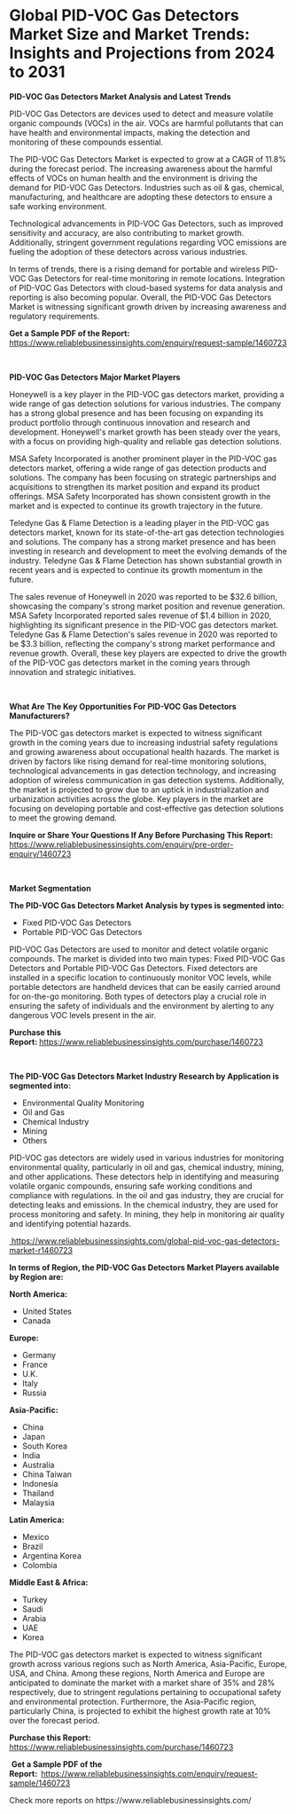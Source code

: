<p><h1>Global PID-VOC Gas Detectors Market Size and Market Trends: Insights and Projections from 2024 to 2031</h1></p><p><strong>PID-VOC Gas Detectors Market Analysis and Latest Trends</strong></p>
<p><p>PID-VOC Gas Detectors are devices used to detect and measure volatile organic compounds (VOCs) in the air. VOCs are harmful pollutants that can have health and environmental impacts, making the detection and monitoring of these compounds essential.</p><p>The PID-VOC Gas Detectors Market is expected to grow at a CAGR of 11.8% during the forecast period. The increasing awareness about the harmful effects of VOCs on human health and the environment is driving the demand for PID-VOC Gas Detectors. Industries such as oil & gas, chemical, manufacturing, and healthcare are adopting these detectors to ensure a safe working environment.</p><p>Technological advancements in PID-VOC Gas Detectors, such as improved sensitivity and accuracy, are also contributing to market growth. Additionally, stringent government regulations regarding VOC emissions are fueling the adoption of these detectors across various industries.</p><p>In terms of trends, there is a rising demand for portable and wireless PID-VOC Gas Detectors for real-time monitoring in remote locations. Integration of PID-VOC Gas Detectors with cloud-based systems for data analysis and reporting is also becoming popular. Overall, the PID-VOC Gas Detectors Market is witnessing significant growth driven by increasing awareness and regulatory requirements.</p></p>
<p><strong>Get a Sample PDF of the Report:&nbsp;</strong> <a href="https://www.reliablebusinessinsights.com/enquiry/request-sample/1460723">https://www.reliablebusinessinsights.com/enquiry/request-sample/1460723</a></p>
<p>&nbsp;</p>
<p><strong>PID-VOC Gas Detectors Major Market Players</strong></p>
<p><p>Honeywell is a key player in the PID-VOC gas detectors market, providing a wide range of gas detection solutions for various industries. The company has a strong global presence and has been focusing on expanding its product portfolio through continuous innovation and research and development. Honeywell's market growth has been steady over the years, with a focus on providing high-quality and reliable gas detection solutions.</p><p>MSA Safety Incorporated is another prominent player in the PID-VOC gas detectors market, offering a wide range of gas detection products and solutions. The company has been focusing on strategic partnerships and acquisitions to strengthen its market position and expand its product offerings. MSA Safety Incorporated has shown consistent growth in the market and is expected to continue its growth trajectory in the future.</p><p>Teledyne Gas & Flame Detection is a leading player in the PID-VOC gas detectors market, known for its state-of-the-art gas detection technologies and solutions. The company has a strong market presence and has been investing in research and development to meet the evolving demands of the industry. Teledyne Gas & Flame Detection has shown substantial growth in recent years and is expected to continue its growth momentum in the future.</p><p>The sales revenue of Honeywell in 2020 was reported to be $32.6 billion, showcasing the company's strong market position and revenue generation. MSA Safety Incorporated reported sales revenue of $1.4 billion in 2020, highlighting its significant presence in the PID-VOC gas detectors market. Teledyne Gas & Flame Detection's sales revenue in 2020 was reported to be $3.3 billion, reflecting the company's strong market performance and revenue growth. Overall, these key players are expected to drive the growth of the PID-VOC gas detectors market in the coming years through innovation and strategic initiatives.</p></p>
<p>&nbsp;</p>
<p><strong>What Are The Key Opportunities For PID-VOC Gas Detectors Manufacturers?</strong></p>
<p><p>The PID-VOC gas detectors market is expected to witness significant growth in the coming years due to increasing industrial safety regulations and growing awareness about occupational health hazards. The market is driven by factors like rising demand for real-time monitoring solutions, technological advancements in gas detection technology, and increasing adoption of wireless communication in gas detection systems. Additionally, the market is projected to grow due to an uptick in industrialization and urbanization activities across the globe. Key players in the market are focusing on developing portable and cost-effective gas detection solutions to meet the growing demand.</p></p>
<p><strong>Inquire or Share Your Questions If Any Before Purchasing This Report:</strong> <a href="https://www.reliablebusinessinsights.com/enquiry/pre-order-enquiry/1460723">https://www.reliablebusinessinsights.com/enquiry/pre-order-enquiry/1460723</a></p>
<p>&nbsp;</p>
<p><strong>Market Segmentation</strong></p>
<p><strong>The PID-VOC Gas Detectors Market Analysis by types is segmented into:</strong></p>
<p><ul><li>Fixed PID-VOC Gas Detectors</li><li>Portable PID-VOC Gas Detectors</li></ul></p>
<p><p>PID-VOC Gas Detectors are used to monitor and detect volatile organic compounds. The market is divided into two main types: Fixed PID-VOC Gas Detectors and Portable PID-VOC Gas Detectors. Fixed detectors are installed in a specific location to continuously monitor VOC levels, while portable detectors are handheld devices that can be easily carried around for on-the-go monitoring. Both types of detectors play a crucial role in ensuring the safety of individuals and the environment by alerting to any dangerous VOC levels present in the air.</p></p>
<p><strong>Purchase this Report:&nbsp;</strong><a href="https://www.reliablebusinessinsights.com/purchase/1460723">https://www.reliablebusinessinsights.com/purchase/1460723</a></p>
<p>&nbsp;</p>
<p><strong>The PID-VOC Gas Detectors Market Industry Research by Application is segmented into:</strong></p>
<p><ul><li>Environmental Quality Monitoring</li><li>Oil and Gas</li><li>Chemical Industry</li><li>Mining</li><li>Others</li></ul></p>
<p><p>PID-VOC gas detectors are widely used in various industries for monitoring environmental quality, particularly in oil and gas, chemical industry, mining, and other applications. These detectors help in identifying and measuring volatile organic compounds, ensuring safe working conditions and compliance with regulations. In the oil and gas industry, they are crucial for detecting leaks and emissions. In the chemical industry, they are used for process monitoring and safety. In mining, they help in monitoring air quality and identifying potential hazards.</p></p>
<p><a href="https://www.reliablebusinessinsights.com/global-pid-voc-gas-detectors-market-r1460723">&nbsp;https://www.reliablebusinessinsights.com/global-pid-voc-gas-detectors-market-r1460723</a></p>
<p><strong>In terms of Region, the PID-VOC Gas Detectors Market Players available by Region are:</strong></p>
<p>
    <p> <strong> North America: </strong>
        <ul>
            <li>United States</li>
            <li>Canada</li>
        </ul>
        </p> 
    <p> <strong> Europe: </strong>
        <ul>
            <li>Germany</li>
            <li>France</li>
            <li>U.K.</li>
            <li>Italy</li>
            <li>Russia</li>
        </ul>
        </p> 
    <p> <strong> Asia-Pacific: </strong>
        <ul>
            <li>China</li>
            <li>Japan</li>
            <li>South Korea</li>
            <li>India</li>
            <li>Australia</li>
            <li>China Taiwan</li>
            <li>Indonesia</li>
            <li>Thailand</li>
            <li>Malaysia</li>
        </ul>
        </p> 
    <p> <strong> Latin America: </strong>
        <ul>
            <li>Mexico</li>
            <li>Brazil</li>
            <li>Argentina Korea</li>
            <li>Colombia</li>
        </ul>
        </p> 
    <p> <strong> Middle East & Africa: </strong>
        <ul>
            <li>Turkey</li>
            <li>Saudi</li>
            <li>Arabia</li>
            <li>UAE</li>
            <li>Korea</li>
        </ul>
    </p>
    </p>
<p><p>The PID-VOC gas detectors market is expected to witness significant growth across various regions such as North America, Asia-Pacific, Europe, USA, and China. Among these regions, North America and Europe are anticipated to dominate the market with a market share of 35% and 28% respectively, due to stringent regulations pertaining to occupational safety and environmental protection. Furthermore, the Asia-Pacific region, particularly China, is projected to exhibit the highest growth rate at 10% over the forecast period.</p></p>
<p><strong>Purchase this Report: </strong><a href="https://www.reliablebusinessinsights.com/purchase/1460723">https://www.reliablebusinessinsights.com/purchase/1460723</a></p>
<p>&nbsp;<strong>Get a Sample PDF of the Report:&nbsp;&nbsp;</strong><a href="https://www.reliablebusinessinsights.com/enquiry/request-sample/1460723">https://www.reliablebusinessinsights.com/enquiry/request-sample/1460723</a></p>
<p><strong></strong></p>
<p>Check more reports on https://www.reliablebusinessinsights.com/</p>